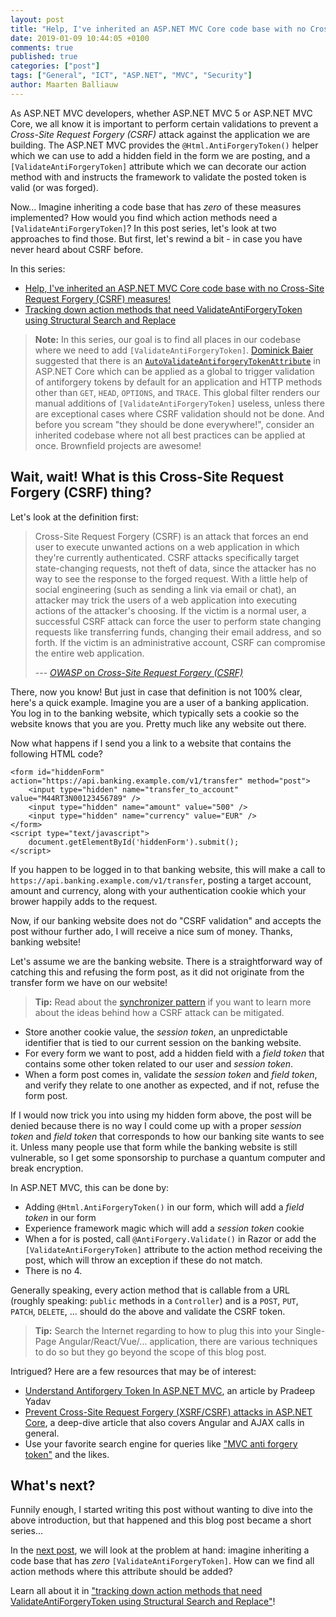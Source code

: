 ```yaml
---
layout: post
title: "Help, I've inherited an ASP.NET MVC Core code base with no Cross-Site Request Forgery (CSRF) measures!"
date: 2019-01-09 10:44:05 +0100
comments: true
published: true
categories: ["post"]
tags: ["General", "ICT", "ASP.NET", "MVC", "Security"]
author: Maarten Balliauw
---
```


As ASP.NET MVC developers, whether ASP.NET MVC 5 or ASP.NET MVC Core, we all know it is important to perform certain validations to prevent a *Cross-Site Request Forgery (CSRF)* attack against the application we are building. The ASP.NET MVC provides the `@Html.AntiForgeryToken()` helper which we can use to add a hidden field in the form we are posting, and a `[ValidateAntiForgeryToken]` attribute which we can decorate our action method with and instructs the framework to validate the posted token is valid (or was forged).

Now... Imagine inheriting a code base that has *zero* of these measures implemented? How would you find which action methods need a `[ValidateAntiForgeryToken]`? In this post series, let's look at two approaches to find those. But first, let's rewind a bit - in case you have never heard about CSRF before.

In this series:

* [Help, I've inherited an ASP.NET MVC Core code base with no Cross-Site Request Forgery (CSRF) measures!](https://blog.maartenballiauw.be/post/2019/01/09/help-ive-inherited-an-aspnet-mvc-core-code-base-with-no-cross-site-request-forgery-csrf-measures.html)
* [Tracking down action methods that need ValidateAntiForgeryToken using Structural Search and Replace](https://blog.maartenballiauw.be/post/2019/01/10/tracking-down-action-methods-that-need-validateantiforgerytoken-using-structural-search-and-replace.html)

> **Note:** In this series, our goal is to find all places in our codebase where we need to add `[ValidateAntiForgeryToken]`. [Dominick Baier](https://twitter.com/leastprivilege) suggested that there is an [`AutoValidateAntiforgeryTokenAttribute`](https://docs.microsoft.com/en-us/dotnet/api/microsoft.aspnetcore.mvc.autovalidateantiforgerytokenattribute) in ASP.NET Core which can be applied as a global to trigger validation of antiforgery tokens by default for an application and HTTP methods other than `GET`, `HEAD`, `OPTIONS`, and `TRACE`. This global filter renders our manual additions of `[ValidateAntiForgeryToken]` useless, unless there are exceptional cases where CSRF validation should not be done. And before you scream "they should be done everywhere!", consider an inherited codebase where not all best practices can be applied at once. Brownfield projects are awesome!

## Wait, wait! What is this Cross-Site Request Forgery (CSRF) thing?

Let's look at the definition first:

> Cross-Site Request Forgery (CSRF) is an attack that forces an end user to execute unwanted actions on a web application in which they're currently authenticated. CSRF attacks specifically target state-changing requests, not theft of data, since the attacker has no way to see the response to the forged request. With a little help of social engineering (such as sending a link via email or chat), an attacker may trick the users of a web application into executing actions of the attacker's choosing. If the victim is a normal user, a successful CSRF attack can force the user to perform state changing requests like transferring funds, changing their email address, and so forth. If the victim is an administrative account, CSRF can compromise the entire web application.
>
> --- [*OWASP* on *Cross-Site Request Forgery (CSRF)*](https://www.owasp.org/index.php/Cross-Site_Request_Forgery_(CSRF))

There, now you know! But just in case that definition is not 100% clear, here's a quick example. Imagine you are a user of a banking application. You log in to the banking website, which typically sets a cookie so the website knows that you are you. Pretty much like any website out there.

Now what happens if I send you a link to a website that contains the following HTML code?

    <form id="hiddenForm" action="https://api.banking.example.com/v1/transfer" method="post">
        <input type="hidden" name="transfer_to_account" value="M44RT3N00123456789" />
        <input type="hidden" name="amount" value="500" />
        <input type="hidden" name="currency" value="EUR" />
    </form>
    <script type="text/javascript">
        document.getElementById('hiddenForm').submit();
    </script>

If you happen to be logged in to that banking website, this will make a call to `https://api.banking.example.com/v1/transfer`, posting a target account, amount and currency, along with your authentication cookie which your brower happily adds to the request.

Now, if our banking website does not do "CSRF validation" and accepts the post withour further ado, I will receive a nice sum of money. Thanks, banking website!

Let's assume we are the banking website. There is a straightforward way of catching this and refusing the form post, as it did not originate from the transfer form we have on our website!

> **Tip:** Read about the [synchronizer pattern](https://www.owasp.org/index.php/Cross-Site_Request_Forgery_(CSRF)_Prevention_Cheat_Sheet#General_Recommendation:_Synchronizer_Token_Pattern) if you want to learn more about the ideas behind how a CSRF attack can be mitigated.

* Store another cookie value, the *session token*, an unpredictable identifier that is tied to our current session on the banking website.
* For every form we want to post, add a hidden field with a *field token* that contains some other token related to our user and *session token*.
* When a form post comes in, validate the *session token* and *field token*, and verify they relate to one another as expected, and if not, refuse the form post.

If I would now trick you into using my hidden form above, the post will be denied because there is no way I could come up with a proper *session token* and *field token* that corresponds to how our banking site wants to see it. Unless many people use that form while the banking website is still vulnerable, so I get some sponsorship to purchase a quantum computer and break encryption.

In ASP.NET MVC, this can be done by:

* Adding `@Html.AntiForgeryToken()` in our form, which will add a *field token* in our form
* Experience framework magic which will add a *session token* cookie
* When a for is posted, call `@AntiForgery.Validate()` in Razor or add the `[ValidateAntiForgeryToken]` attribute to the action method receiving the post, which will throw an exception if these do not match.
* There is no 4.

Generally speaking, every action method that is callable from a URL (roughly speaking: `public` methods in a `Controller`) and is a `POST`, `PUT`, `PATCH`, `DELETE`, ... should do the above and validate the CSRF token.

> **Tip:** Search the Internet regarding to how to plug this into your Single-Page Angular/React/Vue/... application, there are various techniques to do so but they go beyond the scope of this blog post.

Intrigued? Here are a few resources that may be of interest:

* [Understand Antiforgery Token In ASP.NET MVC](https://www.c-sharpcorner.com/article/understand-antiforgeri-token-in-asp-net-mvc/), an article by Pradeep Yadav
* [Prevent Cross-Site Request Forgery (XSRF/CSRF) attacks in ASP.NET Core](https://docs.microsoft.com/en-us/aspnet/core/security/anti-request-forgery), a deep-dive article that also covers Angular and AJAX calls in general.
* Use your favorite search engine for queries like ["MVC anti forgery token"](https://duckduckgo.com/?q=mvc+anti+forgery+token&atb=v79-1__&ia=web) and the likes.

## What's next?

Funnily enough, I started writing this post without wanting to dive into the above introduction, but that happened and this blog post became a short series...

In the [next post](https://blog.maartenballiauw.be/post/2019/01/10/tracking-down-action-methods-that-need-validateantiforgerytoken-using-structural-search-and-replace.html), we will look at the problem at hand: imagine inheriting a code base that has *zero* `[ValidateAntiForgeryToken]`. How can we find all action methods where this attribute should be added?

Learn all about it in ["tracking down action methods that need ValidateAntiForgeryToken using Structural Search and Replace"](https://blog.maartenballiauw.be/post/2019/01/10/tracking-down-action-methods-that-need-validateantiforgerytoken-using-structural-search-and-replace.html)!
